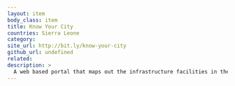 ```yaml
---
layout: item
body_class: item
title: Know Your City
countries: Sierra Leone
category: 
site_url: http://bit.ly/know-your-city
github_url: undefined
related: 
description: >
  A web based portal that maps out the infrastructure facilities in the informal settlements in Freetown
---
```

